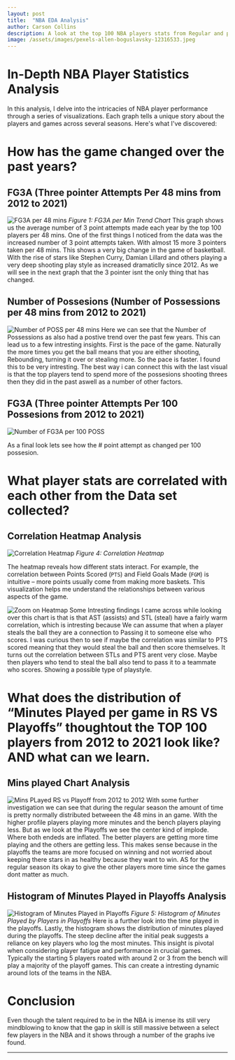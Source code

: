 ```yaml
---
layout: post
title:  "NBA EDA Analysis"
author: Carson Collins
description: A look at the top 100 NBA players stats from Regular and post season over the last 10 years
image: /assets/images/pexels-allen-boguslavsky-12316533.jpeg
---
```

# In-Depth NBA Player Statistics Analysis

In this analysis, I delve into the intricacies of NBA player performance through a series of visualizations. Each graph tells a unique story about the players and games across several seasons. Here's what I've discovered:

# How has the game changed over the past years?
## FG3A (Three pointer Attempts Per 48 mins from 2012 to 2021)
![FG3A per 48 mins](/assets/images/FG3A_48.png)
*Figure 1: FG3A per Min Trend Chart*
This graph shows us the average number of 3 point attempts made each year by the top 100 players per 48 mins. One of the first things I noticed from the data was the increased number of 3 point attempts taken. With almost 15 more 3 pointers taken per 48 mins. This shows a very big change in the game of basketball. With the rise of stars like Stephen Curry, Damian Lillard and others playing a very deep shooting play style as increased dramaticlly since 2012. As we will see in the next graph that the 3 pointer isnt the only thing that has changed.


## Number of Possesions (Number of Possessions per 48 mins from 2012 to 2021)
![Number of POSS per 48 mins](/assets/images/POSS_48.png)
Here we can see that the Number of Possessions as also had a postive trend over the past few years. This can lead us to a few intresting insights. First is the pace of the game. Naturally the more times you get the ball means that you are either shooting, Rebounding, turning it over or stealing more. So the pace is faster. I found this to be very intresting. The best way i can connect this with the last visual is that the top players tend to spend more of the possesions shooting threes then they did in the past aswell as a number of other factors. 

## FG3A (Three pointer Attempts Per 100 Possesions from 2012 to 2021)
![Number of FG3A per 100 POSS](/assets/images/FG3A_100.png)

As a final look lets see how the # point attempt as changed per 100 possesion. 

# What player stats are correlated with each other from the Data set collected? 
## Correlation Heatmap Analysis

![Correlation Heatmap](/assets/images/heatmap.png)
*Figure 4: Correlation Heatmap*

The heatmap reveals how different stats interact. For example, the correlation between Points Scored (`PTS`) and Field Goals Made (`FGM`) is intuitive – more points usually come from making more baskets. This visualization helps me understand the relationships between various aspects of the game. 

![Zoom on Heatmap](/assets/images/newplot.png)
Some Intresting findings I came across while looking over this chart is that is that AST (assists) and STL (steal) have a fairly warm correlation, which is intresting because We can assume that when a player steals the ball they are a connection to Passing it to someone else who scores. I was curious then to see if maybe the correlation was similar to PTS scored meaning that they would steal the ball and then score themselves. It turns out the correlation between STLs and PTS arent very close. Maybe then players who tend to steal the ball also tend to pass it to a teammate who scores. Showing a possible type of playstyle. 

# What does the distribution of “Minutes Played per game in RS VS Playoffs” thoughtout the TOP 100 players from 2012 to 2021 look like? AND what can we learn.
## Mins played Chart Analysis
![Mins PLayed RS vs Playoff from 2012 to 2012](/assets/images/Playoffsvsreg.png)
With some further investigation we can see that during the regular season the amount of time is pretty normally distributed betweeen the 48 mins in an game. With the higher profile players playing more minutes and the bench players playing less. But as we look at the Playoffs we see the center kind of implode. Where both endeds are inflated. The better players are getting more time playing and the others are getting less. This makes sense because in the playoffs the teams are more focused on winning and not worried about keeping there stars in as healthy because they want to win. AS for the regular season its okay to give the other players more time since the games dont matter as much. 

## Histogram of Minutes Played in Playoffs Analysis
![Histogram of Minutes Played in Playoffs](/assets/images/Minsplayedgraph.png)
*Figure 5: Histogram of Minutes Played by Players in Playoffs*
Here is a further look into the time played in the playoffs. 
Lastly, the histogram  shows the distribution of minutes played during the playoffs. The steep decline after the initial peak suggests a reliance on key players who log the most minutes. This insight is pivotal when considering player fatigue and performance in crucial games. Typically the starting 5 players roated with around 2 or 3 from the bench will play a majority of the playoff games. 
This can create a intresting dynamic around lots of the teams in the NBA. 

# Conclusion
Even though the talent required to be in the NBA is imense its still very mindblowing to know that the gap in skill is still massive between a select few players in the NBA and it shows through a number of the graphs ive found. 


---

